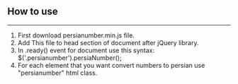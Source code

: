 How to use
----------
----------

1. First download persianumber.min.js file.
2. Add This file to head section of document after jQuery library.
3. In .ready() event for document use this syntax: $('.persianumber').persiaNumber();
4. For each element that you want convert numbers to persian use "persianumber" html class.
